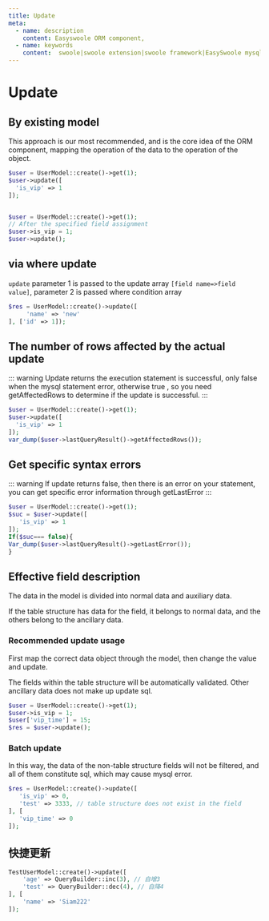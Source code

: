 ```yaml
---
title: Update
meta:
  - name: description
    content: Easyswoole ORM component,
  - name: keywords
    content:  swoole|swoole extension|swoole framework|EasySwoole mysql ORM|EasySwoole ORM|Swoole mysqli coroutine client|swoole ORM|Update
---
```




# Update

## By existing model

This approach is our most recommended, and is the core idea of the ORM component, mapping the operation of the data to the operation of the object.

```php
$user = UserModel::create()->get(1);
$user->update([
  'is_vip' => 1
]);
```

```php

$user = UserModel::create()->get(1);
// After the specified field assignment
$user->is_vip = 1;
$user->update();
```

## via where update

`update` parameter 1 is passed to the update array `[field name=>field value]`, parameter 2 is passed where condition array

```php
$res = UserModel::create()->update([
     'name' => 'new'
], ['id' => 1]);
```

## The number of rows affected by the actual update
::: warning
Update returns the execution statement is successful, only false when the mysql statement error, otherwise true
, so you need getAffectedRows to determine if the update is successful.
:::

```php
$user = UserModel::create()->get(1);
$user->update([
  'is_vip' => 1
]);
var_dump($user->lastQueryResult()->getAffectedRows());
```



## Get specific syntax errors
::: warning
If update returns false, then there is an error on your statement, you can get specific error information through getLastError
:::
```php
$user = UserModel::create()->get(1);
$suc = $user->update([
   'is_vip' => 1
]);
If($suc=== false){
Var_dump($user->lastQueryResult()->getLastError());
}

```

## Effective field description

The data in the model is divided into normal data and auxiliary data.

If the table structure has data for the field, it belongs to normal data, and the others belong to the ancillary data.

### Recommended update usage

First map the correct data object through the model, then change the value and update.

The fields within the table structure will be automatically validated. Other ancillary data does not make up update sql.

```php
$user = UserModel::create()->get(1);
$user->is_vip = 1;
$user['vip_time'] = 15;
$res = $user->update();
```

### Batch update

In this way, the data of the non-table structure fields will not be filtered, and all of them constitute sql, which may cause mysql error.

```php
$res = UserModel::create()->update([
   'is_vip' => 0,
   'test' => 3333, // table structure does not exist in the field
], [
   'vip_time' => 0
]);
```

## 快捷更新

```php
TestUserModel::create()->update([
    'age' => QueryBuilder::inc(3), // 自增3
    'test' => QueryBuilder::dec(4), // 自降4
], [
    'name' => 'Siam222'
]);
```
